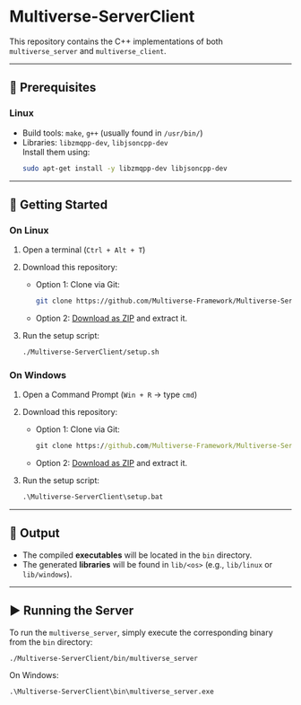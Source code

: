 # Multiverse-ServerClient

This repository contains the C++ implementations of both `multiverse_server` and `multiverse_client`.

---

## 🔧 Prerequisites

### Linux

- Build tools: `make`, `g++` (usually found in `/usr/bin/`)
- Libraries: `libzmqpp-dev`, `libjsoncpp-dev`  
  Install them using:  
  ```bash
  sudo apt-get install -y libzmqpp-dev libjsoncpp-dev
  ```

---

## 🚀 Getting Started

### On Linux

1. Open a terminal (`Ctrl + Alt + T`)
2. Download this repository:
   - Option 1: Clone via Git:
     ```bash
     git clone https://github.com/Multiverse-Framework/Multiverse-ServerClient
     ```
   - Option 2: [Download as ZIP](https://github.com/Multiverse-Framework/Multiverse-ServerClient/archive/refs/heads/main.zip) and extract it.

3. Run the setup script:

   ```bash
   ./Multiverse-ServerClient/setup.sh
   ```

### On Windows

1. Open a Command Prompt (`Win + R` → type `cmd`)
2. Download this repository:
   - Option 1: Clone via Git:
     ```cmd
     git clone https://github.com/Multiverse-Framework/Multiverse-ServerClient
     ```
   - Option 2: [Download as ZIP](https://github.com/Multiverse-Framework/Multiverse-ServerClient/archive/refs/heads/main.zip) and extract it.

3. Run the setup script:

   ```cmd
   .\Multiverse-ServerClient\setup.bat
   ```

---

## 📂 Output

- The compiled **executables** will be located in the `bin` directory.
- The generated **libraries** will be found in `lib/<os>` (e.g., `lib/linux` or `lib/windows`).

---

## ▶️ Running the Server

To run the `multiverse_server`, simply execute the corresponding binary from the `bin` directory:

```bash
./Multiverse-ServerClient/bin/multiverse_server
```

On Windows:

```cmd
.\Multiverse-ServerClient\bin\multiverse_server.exe
```
